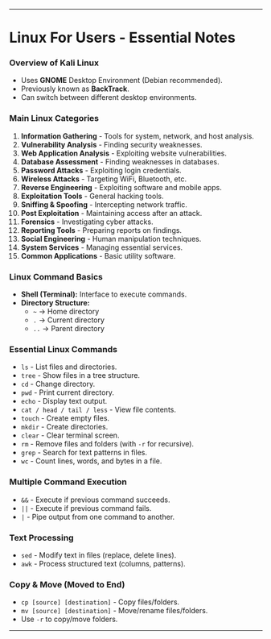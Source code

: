 
---

# **Linux For Users - Essential Notes**

### **Overview of Kali Linux**

- Uses **GNOME** Desktop Environment (Debian recommended).
- Previously known as **BackTrack**.
- Can switch between different desktop environments.

### **Main Linux Categories**

1. **Information Gathering** - Tools for system, network, and host analysis.
2. **Vulnerability Analysis** - Finding security weaknesses.
3. **Web Application Analysis** - Exploiting website vulnerabilities.
4. **Database Assessment** - Finding weaknesses in databases.
5. **Password Attacks** - Exploiting login credentials.
6. **Wireless Attacks** - Targeting WiFi, Bluetooth, etc.
7. **Reverse Engineering** - Exploiting software and mobile apps.
8. **Exploitation Tools** - General hacking tools.
9. **Sniffing & Spoofing** - Intercepting network traffic.
10. **Post Exploitation** - Maintaining access after an attack.
11. **Forensics** - Investigating cyber attacks.
12. **Reporting Tools** - Preparing reports on findings.
13. **Social Engineering** - Human manipulation techniques.
14. **System Services** - Managing essential services.
15. **Common Applications** - Basic utility software.

### **Linux Command Basics**

- **Shell (Terminal):** Interface to execute commands.
- **Directory Structure:**
    - `~` → Home directory
    - `.` → Current directory
    - `..` → Parent directory

### **Essential Linux Commands**

- `ls` - List files and directories.
- `tree` - Show files in a tree structure.
- `cd` - Change directory.
- `pwd` - Print current directory.
- `echo` - Display text output.
- `cat / head / tail / less` - View file contents.
- `touch` - Create empty files.
- `mkdir` - Create directories.
- `clear` - Clear terminal screen.
- `rm` - Remove files and folders (with `-r` for recursive).
- `grep` - Search for text patterns in files.
- `wc` - Count lines, words, and bytes in a file.

### **Multiple Command Execution**

- `&&` - Execute if previous command succeeds.
- `||` - Execute if previous command fails.
- `|` - Pipe output from one command to another.

### **Text Processing**

- `sed` - Modify text in files (replace, delete lines).
- `awk` - Process structured text (columns, patterns).

### **Copy & Move (Moved to End)**

- `cp [source] [destination]` - Copy files/folders.
- `mv [source] [destination]` - Move/rename files/folders.
- Use `-r` to copy/move folders.

---

